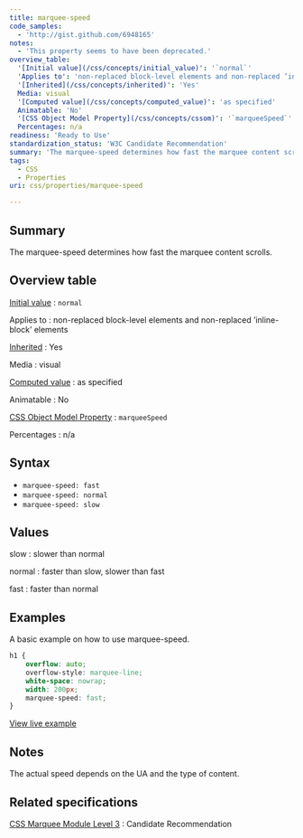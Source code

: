 ```yaml
---
title: marquee-speed
code_samples:
  - 'http://gist.github.com/6948165'
notes:
  - 'This property seems to have been deprecated.'
overview_table:
  '[Initial value](/css/concepts/initial_value)': '`normal`'
  'Applies to': 'non-replaced block-level elements and non-replaced ’inline-block’ elements'
  '[Inherited](/css/concepts/inherited)': 'Yes'
  Media: visual
  '[Computed value](/css/concepts/computed_value)': 'as specified'
  Animatable: 'No'
  '[CSS Object Model Property](/css/concepts/cssom)': '`marqueeSpeed`'
  Percentages: n/a
readiness: 'Ready to Use'
standardization_status: 'W3C Candidate Recommendation'
summary: 'The marquee-speed determines how fast the marquee content scrolls.'
tags:
  - CSS
  - Properties
uri: css/properties/marquee-speed

---
```

## <span>Summary</span>

The marquee-speed determines how fast the marquee content scrolls.

## <span>Overview table</span>

[Initial value](/css/concepts/initial_value)
:   `normal`

Applies to
:   non-replaced block-level elements and non-replaced ’inline-block’ elements

[Inherited](/css/concepts/inherited)
:   Yes

Media
:   visual

[Computed value](/css/concepts/computed_value)
:   as specified

Animatable
:   No

[CSS Object Model Property](/css/concepts/cssom)
:   `marqueeSpeed`

Percentages
:   n/a

## <span>Syntax</span>

-   `marquee-speed: fast`
-   `marquee-speed: normal`
-   `marquee-speed: slow`

## <span>Values</span>

slow
:   slower than normal

normal
:   faster than slow, slower than fast

fast
:   faster than normal

## <span>Examples</span>

A basic example on how to use marquee-speed.

``` css
h1 {
    overflow: auto;
    overflow-style: marquee-line;
    white-space: nowrap;
    width: 200px;
    marquee-speed: fast;
}
```

[View live example](http://code.webplatform.org/gist/6948165)

## <span>Notes</span>

The actual speed depends on the UA and the type of content.

## <span>Related specifications</span>

[CSS Marquee Module Level 3](http://www.w3.org/TR/css3-marquee/#marquee-speed)
:   Candidate Recommendation
